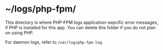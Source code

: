 # ~/logs/php-fpm/

This directory is where PHP-FPM logs application-sepcific error messages, if PHP is installed for this app. You can delete this folder if you do not plan on using PHP.

For daemon logs, refer to `/var/log/php-fpm.log`.
